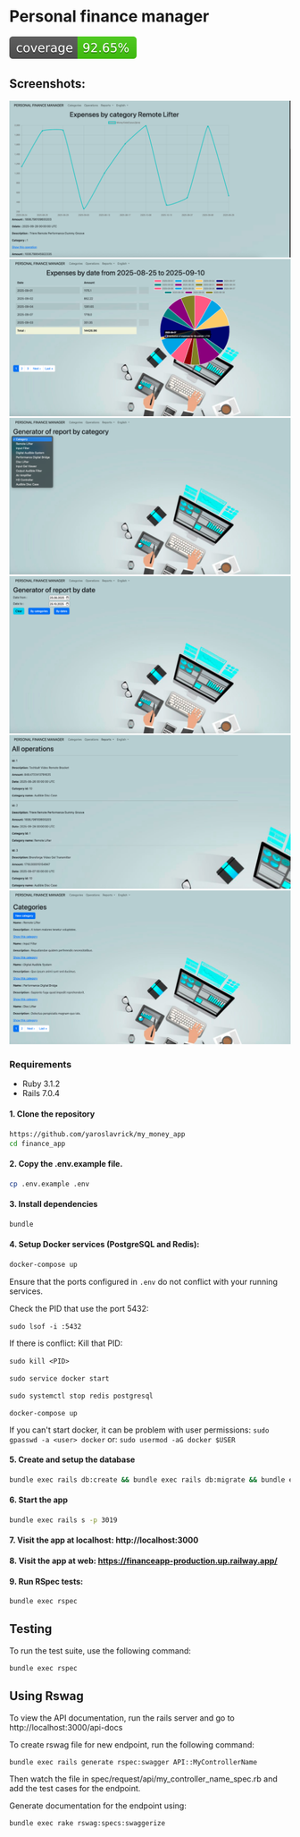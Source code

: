 # Personal finance manager
[![Coverage](badge.svg)](https://github.com/yaroslavrick/my_money_app)

## Screenshots:

![Charts by category page](public/screenshots/by_category_chart.png)
![Charts by date page](public/screenshots/by_date_chart.png)
![Report by category generator page](public/screenshots/report_by_category_generator_page.png.png)
![Report by category generator page](public/screenshots/report_by_date_generator_page.png)
![Operations page](public/screenshots/operations_page.png)
![Categories page](public/screenshots/categories_page.png)

### Requirements

- Ruby 3.1.2
- Rails 7.0.4

#### 1. Clone the repository

```zsh
https://github.com/yaroslavrick/my_money_app
cd finance_app
```

#### 2. Copy the .env.example file.

```zsh
cp .env.example .env
```

#### 3. Install dependencies

```zsh
bundle
```

#### 4. Setup Docker services (PostgreSQL and Redis):

```zsh
docker-compose up
```

Ensure that the ports configured in `.env` do not conflict with your running services.

Check the PID that use the port 5432:

`sudo lsof -i :5432`

If there is conflict:
Kill that PID:

`sudo kill <PID>`

`sudo service docker start`

`sudo systemctl stop redis postgresql`

`docker-compose up`

If you can't start docker, it can be problem with user permissions:
`sudo gpasswd -a <user> docker`
or:
`sudo usermod -aG docker $USER`

#### 5. Create and setup the database

```zsh
bundle exec rails db:create && bundle exec rails db:migrate && bundle exec rails db:seed
```

#### 6. Start the app

```zsh
bundle exec rails s -p 3019
```

#### 7. Visit the app at localhost: http://localhost:3000

#### 8. Visit the app at web: https://financeapp-production.up.railway.app/

#### 9. Run RSpec tests:

```zsh
bundle exec rspec
```

## Testing

To run the test suite, use the following command:

```bash
bundle exec rspec
```

## Using Rswag

To view the API documentation, run the rails server and go to http://localhost:3000/api-docs

To create rswag file for new endpoint, run the following command:

```bash
bundle exec rails generate rspec:swagger API::MyControllerName
```

Then watch the file in spec/request/api/my_controller_name_spec.rb and add the test cases for the endpoint.

Generate documentation for the endpoint using:

```bash
bundle exec rake rswag:specs:swaggerize
```
